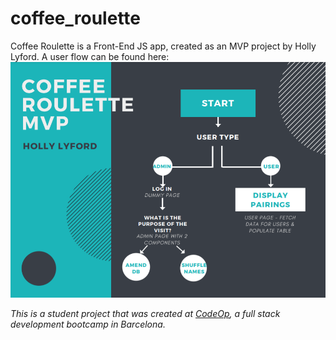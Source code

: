 # coffee_roulette

Coffee Roulette is a Front-End JS app, created as an MVP project by Holly Lyford.
A user flow can be found here:
![](/assets/User_flow.PNG)



_This is a student project that was created at
[CodeOp](http://codeop.tech), a full stack development bootcamp in Barcelona._
